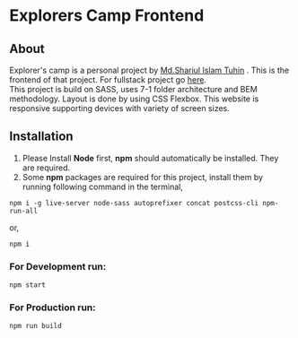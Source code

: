 # Explorers Camp Frontend

## About

Explorer's camp is a personal project by [Md.Shariul Islam Tuhin](http://shariul.com) . This is the frontend of that project. For fullstack project go [here](http://explorers-camp.herokuapp.com/). <br/>
This project is build on SASS, uses 7-1 folder architecture and BEM methodology. Layout is done by using CSS Flexbox. This website is responsive supporting devices with variety of screen sizes.

## Installation

1. Please Install **Node** first, **npm** should automatically be installed. They are required.
2. Some **npm** packages are required for this project, install them by running following command in the terminal, <br/>

```
npm i -g live-server node-sass autoprefixer concat postcss-cli npm-run-all
```

or,

```
npm i
```

### For Development run:

```
npm start
```

### For Production run:

```
npm run build
```
